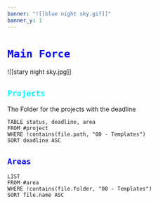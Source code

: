 ```yaml
---
banner: "![[blue night sky.gif]]"
banner_y: 1
---
```

# <code style="color:Blue">Main Force</code>


![[stary night sky.jpg]]



## **<code style="color:cyan">Projects</code>** 
  The Folder for the projects with the deadline 
  
  ```dataview
TABLE status, deadline, area
FROM #project
WHERE !contains(file.path, "00 - Templates")
SORT deadline ASC
```
  
## <code style="color:blue">Areas</code>

```dataview
LIST
FROM #area
WHERE !contains(file.folder, "00 - Templates")
SORT file.name ASC
```

